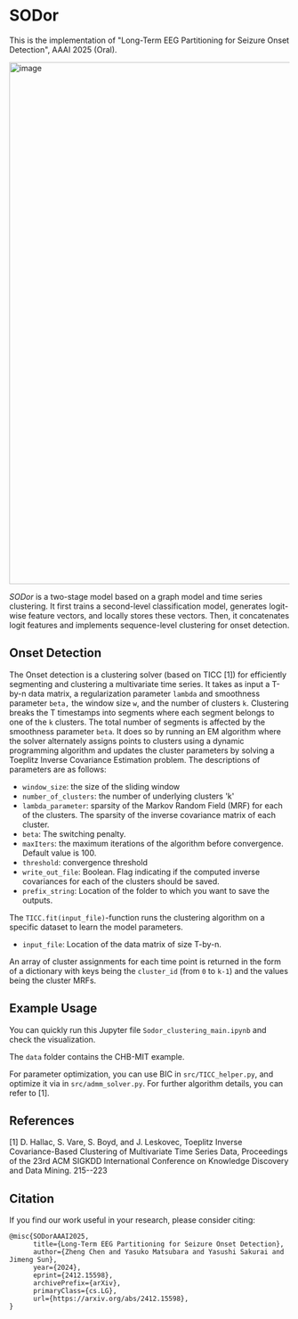 # SODor
This is the implementation of "Long-Term EEG Partitioning for Seizure Onset Detection", AAAI 2025 (Oral).

<img width="937" alt="image" src="https://github.com/user-attachments/assets/2e849b68-6753-470f-89f0-f9991e9cfeee" />


_SODor_ is a two-stage model based on a graph model and time series clustering.
It first trains a second-level classification model, generates logit-wise feature vectors, and locally stores these vectors.
Then, it concatenates logit features and implements sequence-level clustering for onset detection.




## Onset Detection 

The Onset detection is a clustering solver (based on TICC [1]) for efficiently segmenting and clustering a multivariate time series. It takes as input a T-by-n data matrix, a regularization parameter `lambda` and smoothness parameter `beta,` the window size `w`, and the number of clusters `k`.  Clustering breaks the T timestamps into segments where each segment belongs to one of the `k` clusters. The total number of segments is affected by the smoothness parameter `beta`.
It does so by running an EM algorithm where the solver alternately assigns points to clusters using a dynamic programming algorithm and updates the cluster parameters by solving a Toeplitz Inverse Covariance Estimation problem. 
The descriptions of parameters are as follows:

* `window_size`: the size of the sliding window
* `number_of_clusters`: the number of underlying clusters 'k'
* `lambda_parameter`: sparsity of the Markov Random Field (MRF) for each of the clusters. The sparsity of the inverse covariance matrix of each cluster.
* `beta`: The switching penalty.
* `maxIters`: the maximum iterations of the algorithm before convergence. Default value is 100.
* `threshold`: convergence threshold
* `write_out_file`: Boolean. Flag indicating if the computed inverse covariances for each of the clusters should be saved.
* `prefix_string`: Location of the folder to which you want to save the outputs.


The `TICC.fit(input_file)`-function runs the clustering algorithm on a specific dataset to learn the model parameters.

* `input_file`: Location of the data matrix of size T-by-n.

An array of cluster assignments for each time point is returned in the form of a dictionary with keys being the `cluster_id` (from `0` to `k-1`) and the values being the cluster MRFs.


## Example Usage

You can quickly run this Jupyter file `Sodor_clustering_main.ipynb` and check the visualization.

The `data` folder contains the CHB-MIT example. 

For parameter optimization, you can use BIC in `src/TICC_helper.py`, and optimize it via in `src/admm_solver.py`.
For further algorithm details, you can refer to [1].


## References

[1] D. Hallac, S. Vare, S. Boyd, and J. Leskovec, Toeplitz Inverse Covariance-Based Clustering of
Multivariate Time Series Data, Proceedings of the 23rd ACM SIGKDD International Conference on Knowledge Discovery and Data Mining. 215--223


## Citation
If you find our work useful in your research, please consider citing:
```
@misc{SODorAAAI2025,
      title={Long-Term EEG Partitioning for Seizure Onset Detection}, 
      author={Zheng Chen and Yasuko Matsubara and Yasushi Sakurai and Jimeng Sun},
      year={2024},
      eprint={2412.15598},
      archivePrefix={arXiv},
      primaryClass={cs.LG},
      url={https://arxiv.org/abs/2412.15598}, 
}

```

